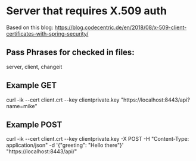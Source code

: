# Server that requires X.509 auth

Based on this blog: https://blog.codecentric.de/en/2018/08/x-509-client-certificates-with-spring-security/

## Pass Phrases for checked in files:
server, client, changeit

## Example GET
curl -ik --cert client.crt --key clientprivate.key "https://localhost:8443/api?name=mike"

## Example POST
curl -ik --cert client.crt --key clientprivate.key -X POST -H "Content-Type: application/json" -d '{"greeting": "Hello there"}' "https://localhost:8443/api/"


